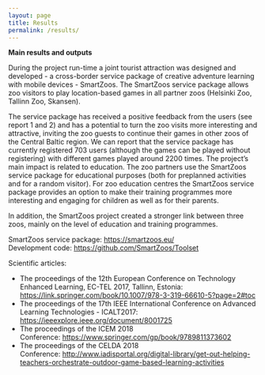 ```yaml
---
layout: page
title: Results
permalink: /results/
---
```


**Main results and outputs**

During the project run-time a joint tourist attraction was designed and developed - a cross-border service package of creative adventure learning with mobile devices - SmartZoos. The SmartZoos service package allows zoo visitors to play location-based games in all partner zoos (Helsinki Zoo, Tallinn Zoo, Skansen).

The service package has received a positive feedback from the users (see report 1 and 2) and has a potential to turn the zoo visits more interesting and attractive, inviting the zoo guests to continue their games in other zoos of the Central Baltic region. We can report that the service package has currently registered 703 users (although the games can be played without registering) with different games played around 2200 times. The project’s main impact is related to education. The zoo partners use the SmartZoos service package for educational purposes (both for preplanned activities and for a random visitor). For zoo education centres the SmartZoos service package provides an option to make their training programmes more interesting and engaging for children as well as for their parents.

In addition, the SmartZoos project created a stronger link between three zoos, mainly on the level of education and training programmes.

SmartZoos service package: https://smartzoos.eu/ <br>
Development code: https://github.com/SmartZoos/Toolset

Scientific articles:
* The proceedings of the 12th European Conference on Technology Enhanced Learning, EC-TEL 2017, Tallinn, Estonia: https://link.springer.com/book/10.1007/978-3-319-66610-5?page=2#toc
* The proceedings of the 17th IEEE International Conference on Advanced Learning Technologies - ICALT2017: https://ieeexplore.ieee.org/document/8001725
* The proceedings of the ICEM 2018 Conference: https://www.springer.com/gp/book/9789811373602
* The proceedings of the CELDA 2018 Conference: http://www.iadisportal.org/digital-library/get-out-helping-teachers-orchestrate-outdoor-game-based-learning-activities

